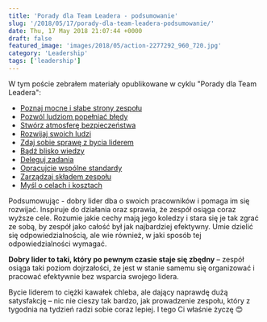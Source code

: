 ```yaml
---
title: 'Porady dla Team Leadera - podsumowanie'
slug: '/2018/05/17/porady-dla-team-leadera-podsumowanie/'
date: Thu, 17 May 2018 21:07:44 +0000
draft: false
featured_image: 'images/2018/05/action-2277292_960_720.jpg'
category: 'Leadership'
tags: ['leadership']
---
```


W tym poście zebrałem materiały opublikowane w cyklu "Porady dla Team Leadera":

 *   [Poznaj mocne i słabe strony zespołu](/2018/05/16/porady-dla-team-leadera-1-cechy-zespolu-bledy#cechy-zespolu)
 *   [Pozwól ludziom popełniać błędy](/2018/05/16/porady-dla-team-leadera-1-cechy-zespolu-bledy#bledy)
 *   [Stwórz atmosferę bezpieczeństwa](/2018/05/21/porady-dla-team-leadera-2-bezpieczenstwo-rozwoj#bezpieczenstwo)
 *   [Rozwijaj swoich ludzi](/2018/05/21/porady-dla-team-leadera-2-bezpieczenstwo-rozwoj#rozwoj)
 *   [Zdaj sobie sprawę z bycia liderem](/2018/05/27/porady-dla-team-leadera-3-bycie-liderem-i-bliskosc-wiedzy#bycie-liderem)
 *   [Bądź blisko wiedzy](/2018/05/27/porady-dla-team-leadera-3-bycie-liderem-i-bliskosc-wiedzy#bliskosc-wiedzy)
 *   [Deleguj zadania](/2018/06/11/porady-dla-team-leadera-4-delegacja-i-standardy/#delegacja)
 *   [Opracujcie wspólne standardy](/2018/06/11/porady-dla-team-leadera-4-delegacja-i-standardy/#standardy)
 *   [Zarządzaj składem zespołu](/2018/06/26/porady-dla-team-leadera-5-sklad-zespolu-cele-i-koszty#sklad-zespolu)
 *   [Myśl o celach i kosztach](/2018/06/26/porady-dla-team-leadera-5-sklad-zespolu-cele-i-koszty/#cele-koszty)

Podsumowując - dobry lider dba o swoich pracowników i pomaga im się rozwijać. Inspiruje do działania oraz sprawia, że zespół osiąga coraz wyższe cele. Rozumie jakie cechy mają jego koledzy i stara się je tak zgrać ze sobą, by zespół jako całość był jak najbardziej efektywny. Umie dzielić się odpowiedzialnością, ale wie również, w jaki sposób tej odpowiedzialności wymagać.

**Dobry lider to taki, który po pewnym czasie staje się zbędny** – zespół osiąga taki poziom dojrzałości, że jest w stanie samemu się organizować i pracować efektywnie bez wsparcia swojego lidera.

Bycie liderem to ciężki kawałek chleba, ale dający naprawdę dużą satysfakcję – nic nie cieszy tak bardzo, jak prowadzenie zespołu, który z tygodnia na tydzień radzi sobie coraz lepiej. I tego Ci właśnie życzę 😊